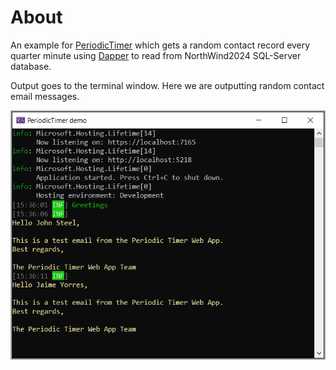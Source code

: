 ﻿# About

An example for [PeriodicTimer](https://learn.microsoft.com/en-us/dotnet/api/system.threading.periodictimer?view=net-8.0) which gets a random contact record every quarter minute using [Dapper](https://github.com/DapperLib/Dapper) to read from NorthWind2024 SQL-Server database.

Output goes to the terminal window. Here we are outputting random contact email messages.

![Figure1](assets/figure1.png)